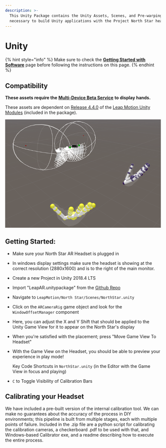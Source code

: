 ```yaml
---
description: >-
  This Unity Package contains the Unity Assets, Scenes, and Pre-warping systems
  necessary to build Unity applications with the Project North Star headset.
---
```


# Unity

{% hint style="info" %}
Make sure to check the [**Getting Started with Software**](getting-started-with-software.md) page before following the instructions on this page. 
{% endhint %}

## Compatibility

**These assets require the** [**Multi-Device Beta Service**](https://github.com/leapmotion/UnityModules/tree/feat-multi-device/Multidevice%20Service) **to display hands.**

These assets are dependent on [Release 4.4.0](https://github.com/leapmotion/UnityModules/pull/1010) of the [Leap Motion Unity Modules](https://github.com/leapmotion/UnityModules) \(included in the package\).

[![North Star Starting Scene](../.gitbook/assets/unitynorthstarrig.png)](https://github.com/leapmotion/ProjectNorthStar/tree/master/Software)

## Getting Started:

* Make sure your North Star AR Headset is plugged in
* In windows display settings make sure the headset is showing at the correct resolution \(2880x1600\) and is to the right of the main monitor.
* Create a new Project in Unity 2018.4 LTS
* Import "LeapAR.unitypackage" from the [Github Repo](https://github.com/leapmotion/ProjectNorthStar/blob/master/Software/LeapAR.unitypackage)
* Navigate to `LeapMotion/North Star/Scenes/NorthStar.unity`
* Click on the `ARCameraRig` game object and look for the `WindowOffsetManager` component
* Here, you can adjust the X and Y Shift that should be applied to the Unity Game View for it to appear on the North Star's display
* When you're satisfied with the placement; press "Move Game View To Headset"
* With the Game View on the Headset, you should be able to preview your experience in play mode!

  Key Code Shortcuts in `NorthStar.unity` \(in the Editor with the Game View in focus and playing\)

* `C` to Toggle Visibility of Calibration Bars

## Calibrating your Headset

We have included a pre-built version of the internal calibration tool. We can make no guarantees about the accuracy of the process in DIY environments; this pipeline is built from multiple stages, each with multiple points of failure. Included in the .zip file are a python script for calibrating the calibration cameras, a checkerboard .pdf to be used with that, and Windows-based Calibrator exe, and a readme describing how to execute the entire process.

